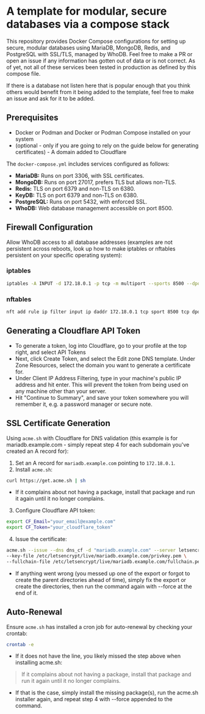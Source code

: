 # A template for modular, secure databases via a compose stack
This repository provides Docker Compose configurations for setting up secure, modular databases using MariaDB, MongoDB, Redis, and PostgreSQL with SSL/TLS, managed by WhoDB.
Feel free to make a PR or open an issue if any information has gotten out of data or is not correct. As of yet, not all of these services been tested in production as defined by this compose file.

If there is a database not listen here that is popular enough that you think others would benefit from it being added to the template, feel free to make an issue and ask for it to be added.

## Prerequisites

- Docker or Podman and Docker or Podman Compose installed on your system
- (optional - only if you are going to rely on the guide below for generating certificates) - A domain added to Cloudflare

The `docker-compose.yml` includes services configured as follows:

- **MariaDB:** Runs on port 3306, with SSL certificates.
- **MongoDB:** Runs on port 27017, prefers TLS but allows non-TLS.
- **Redis:** TLS on port 6379 and non-TLS on 6380.
- **KeyDB:** TLS on port 6379 and non-TLS on 6380.
- **PostgreSQL:** Runs on port 5432, with enforced SSL.
- **WhoDB:** Web database management accessible on port 8500.

## Firewall Configuration

Allow WhoDB access to all database addresses (examples are not persistent across reboots, look up how to make iptables or nftables persistent on your specific operating system):

### iptables

```bash
iptables -A INPUT -d 172.18.0.1 -p tcp -m multiport --sports 8500 --dports 3306,27017,6379,5432 -j ACCEPT
```

### nftables

```bash
nft add rule ip filter input ip daddr 172.18.0.1 tcp sport 8500 tcp dport {3306, 27017, 6379, 5432} accept
```

## Generating a Cloudflare API Token
- To generate a token, log into Cloudflare, go to your profile at the top right, and select API Tokens
- Next, click Create Token, and select the Edit zone DNS template. Under Zone Resources, select the domain you want to generate a certificate for.
- Under Client IP Address Filtering, type in your machine's public IP address and hit enter. This will prevent the token from being used on any machine other than your server.
- Hit "Continue to Summary", and save your token somewhere you will remember it, e.g. a password manager or secure note.

## SSL Certificate Generation

Using `acme.sh` with Cloudflare for DNS validation (this example is for mariadb.example.com - simply repeat step 4 for each subdomain you've created an A record for):

1. Set an A record for `mariadb.example.com` pointing to `172.18.0.1`.
2. Install `acme.sh`:

```bash
curl https://get.acme.sh | sh
```
- If it complains about not having a package, install that package and run it again until it no longer complains.

3. Configure Cloudflare API token:

```bash
export CF_Email="your_email@example.com"
export CF_Token="your_cloudflare_token"
```

4. Issue the certificate:

```bash
acme.sh --issue --dns dns_cf -d "mariadb.example.com" --server letsencrypt \
--key-file /etc/letsencrypt/live/mariadb.example.com/privkey.pem \
--fullchain-file /etc/letsencrypt/live/mariadb.example.com/fullchain.pem
```

- If anything went wrong (you messed up one of the export or forgot to create the parent directories ahead of time), simply fix the export or create the directories, then run the command again with --force at the end of it.

## Auto-Renewal

Ensure `acme.sh` has installed a cron job for auto-renewal by checking your crontab:

```bash
crontab -e
```

- If it does not have the line, you likely missed the step above when installing acme.sh:
> If it complains about not having a package, install that package and run it again until it no longer complains.
  - If that is the case, simply install the missing package(s), run the acme.sh installer again, and repeat step 4 with --force appended to the command.
